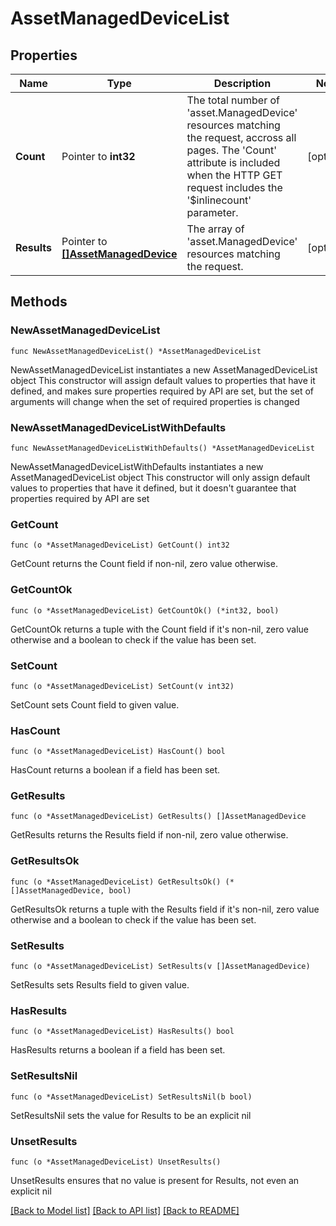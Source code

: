# AssetManagedDeviceList

## Properties

Name | Type | Description | Notes
------------ | ------------- | ------------- | -------------
**Count** | Pointer to **int32** | The total number of &#39;asset.ManagedDevice&#39; resources matching the request, accross all pages. The &#39;Count&#39; attribute is included when the HTTP GET request includes the &#39;$inlinecount&#39; parameter. | [optional] 
**Results** | Pointer to [**[]AssetManagedDevice**](asset.ManagedDevice.md) | The array of &#39;asset.ManagedDevice&#39; resources matching the request. | [optional] 

## Methods

### NewAssetManagedDeviceList

`func NewAssetManagedDeviceList() *AssetManagedDeviceList`

NewAssetManagedDeviceList instantiates a new AssetManagedDeviceList object
This constructor will assign default values to properties that have it defined,
and makes sure properties required by API are set, but the set of arguments
will change when the set of required properties is changed

### NewAssetManagedDeviceListWithDefaults

`func NewAssetManagedDeviceListWithDefaults() *AssetManagedDeviceList`

NewAssetManagedDeviceListWithDefaults instantiates a new AssetManagedDeviceList object
This constructor will only assign default values to properties that have it defined,
but it doesn't guarantee that properties required by API are set

### GetCount

`func (o *AssetManagedDeviceList) GetCount() int32`

GetCount returns the Count field if non-nil, zero value otherwise.

### GetCountOk

`func (o *AssetManagedDeviceList) GetCountOk() (*int32, bool)`

GetCountOk returns a tuple with the Count field if it's non-nil, zero value otherwise
and a boolean to check if the value has been set.

### SetCount

`func (o *AssetManagedDeviceList) SetCount(v int32)`

SetCount sets Count field to given value.

### HasCount

`func (o *AssetManagedDeviceList) HasCount() bool`

HasCount returns a boolean if a field has been set.

### GetResults

`func (o *AssetManagedDeviceList) GetResults() []AssetManagedDevice`

GetResults returns the Results field if non-nil, zero value otherwise.

### GetResultsOk

`func (o *AssetManagedDeviceList) GetResultsOk() (*[]AssetManagedDevice, bool)`

GetResultsOk returns a tuple with the Results field if it's non-nil, zero value otherwise
and a boolean to check if the value has been set.

### SetResults

`func (o *AssetManagedDeviceList) SetResults(v []AssetManagedDevice)`

SetResults sets Results field to given value.

### HasResults

`func (o *AssetManagedDeviceList) HasResults() bool`

HasResults returns a boolean if a field has been set.

### SetResultsNil

`func (o *AssetManagedDeviceList) SetResultsNil(b bool)`

 SetResultsNil sets the value for Results to be an explicit nil

### UnsetResults
`func (o *AssetManagedDeviceList) UnsetResults()`

UnsetResults ensures that no value is present for Results, not even an explicit nil

[[Back to Model list]](../README.md#documentation-for-models) [[Back to API list]](../README.md#documentation-for-api-endpoints) [[Back to README]](../README.md)


